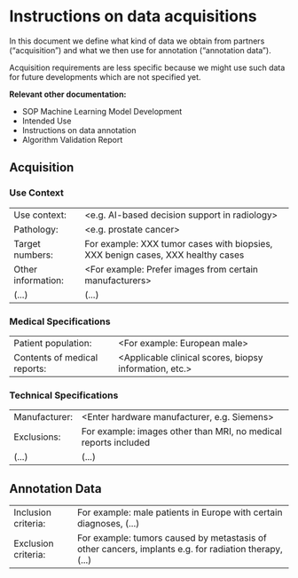 # Instructions on data acquisitions

In this document we define what kind of data we obtain from partners (“acquisition”) and what we then use for
annotation (“annotation data”).

Acquisition requirements are less specific because we might use such data for future developments which are
not specified yet.

**Relevant other documentation:**

* SOP Machine Learning Model Development
* Intended Use
* Instructions on data annotation
* Algorithm Validation Report

## Acquisition

### Use Context

|                    |                                                                                 |
|--------------------|---------------------------------------------------------------------------------|
| Use context:       | \<e.g. AI-based decision support in radiology\>                                 |
| Pathology:         | \<e.g. prostate cancer\>                                                        |
| Target numbers:    | For example: XXX tumor cases with biopsies, XXX benign cases, XXX healthy cases |
| Other information: | \<For example: Prefer images from certain manufacturers\>                       |
| (...)              | (...)                                                                           |

### Medical Specifications

|                              |                                                          |
|------------------------------|----------------------------------------------------------|
| Patient population:          | \<For example: European male\>                           |
| Contents of medical reports: | \<Applicable clinical scores, biopsy information, etc.\> |

### Technical Specifications

|               |                                                                 |
|---------------|-----------------------------------------------------------------|
| Manufacturer: | \<Enter hardware manufacturer, e.g. Siemens\>                   |
| Exclusions:   | For example: images other than MRI, no medical reports included |
| (...)         | (...)                                                           |

## Annotation Data

|                     |                                                                                                       |
|---------------------|-------------------------------------------------------------------------------------------------------|
| Inclusion criteria: | For example: male patients in Europe with certain diagnoses, (...)                                    |
| Exclusion criteria: | For example: tumors caused by metastasis of other cancers, implants e.g. for radiation therapy, (...) |
